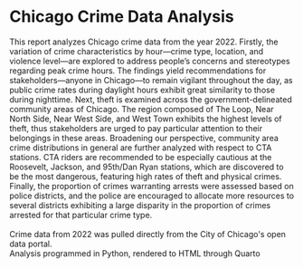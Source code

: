 # Chicago Crime Data Analysis

This report analyzes Chicago crime data from the year 2022. Firstly, the variation of crime characteristics by hour—crime type, location, and violence level—are explored to address people’s concerns and stereotypes regarding peak crime hours. The findings yield recommendations for stakeholders—anyone in Chicago—to remain vigilant throughout the day, as public crime rates during daylight hours exhibit great similarity to those during nighttime. Next, theft is examined across the government-delineated community areas of Chicago. The region composed of The Loop, Near North Side, Near West Side, and West Town exhibits the highest levels of theft, thus stakeholders are urged to pay particular attention to their belongings in these areas. Broadening our perspective, community area crime distributions in general are further analyzed with respect to CTA stations. CTA riders are recommended to be especially cautious at the Roosevelt, Jackson, and 95th/Dan Ryan stations, which are discovered to be the most dangerous, featuring high rates of theft and physical crimes. Finally, the proportion of crimes warranting arrests were assessed based on police districts, and the police are encouraged to allocate more resources to several districts exhibiting a large disparity in the proportion of crimes arrested for that particular crime type.
<br> <br>
Crime data from 2022 was pulled directly from the City of Chicago's open data portal. <br>
Analysis programmed in Python, rendered to HTML through Quarto
